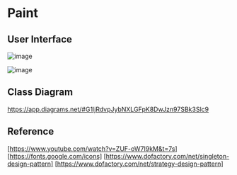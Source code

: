 
# Paint

## User Interface  
![image](https://github.com/cristthien/paint/assets/88161199/45395cc5-293b-4393-a485-127a598138ec)

![image](https://github.com/cristthien/paint/assets/88161199/1e57d26b-f457-498b-8433-c3c9ebf1d4e1)


## Class Diagram
https://app.diagrams.net/#G1ljRdvpJybNXLGFpK8DwJzn97SBk3Slc9

## Reference 
[https://www.youtube.com/watch?v=ZUF-oW7I9kM&t=7s]
[https://fonts.google.com/icons]
[https://www.dofactory.com/net/singleton-design-pattern]
[https://www.dofactory.com/net/strategy-design-pattern]
